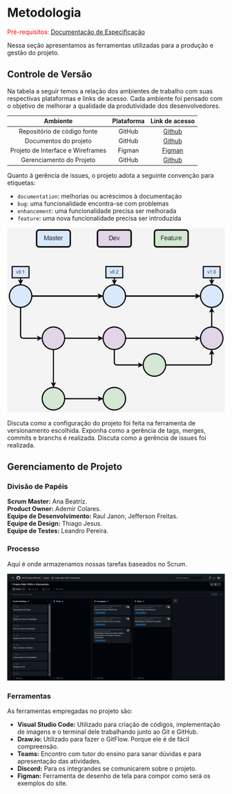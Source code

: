 
# Metodologia

<span style="color:red">Pré-requisitos: <a href="2-Especificação do Projeto.md"> Documentação de Especificação</a></span>

Nessa seção apresentamos as ferramentas utilizadas para a produção e gestão do projeto.

## Controle de Versão

Na tabela a seguir temos a relação dos ambientes de trabalho com suas respectivas plataformas e links de acesso. Cada ambiente foi pensado com o objetivo de melhorar a qualidade da produtividade dos desenvolvedores.

|**Ambiente**|**Plataforma**|**Link de acesso**|
|:---:|:---:|:---:|
|Repositório de código fonte|GitHub|[Github](https://github.com/ICEI-PUC-Minas-PMV-ADS/pmv-ads-2023-1-e1-proj-web-t2-grupo-4-ongs-e-voluntariado)|
|Documentos do projeto|GitHub|[Github](https://github.com/ICEI-PUC-Minas-PMV-ADS/pmv-ads-2023-1-e1-proj-web-t2-grupo-4-ongs-e-voluntariado/tree/main/docs)|
|Projeto de Interface e Wireframes |Figman |[Figman](https://www.figma.com/file/A3Dj8AcW4lB0oU7vLSJ7K0/Ongs-Wireframes?node-id=0-1&t=2Z6pRI3oNIYHJP6a-0)|
|Gerenciamento do Projeto |GitHub|[Github](https://github.com/orgs/ICEI-PUC-Minas-PMV-ADS/projects/400) |

Quanto à gerência de issues, o projeto adota a seguinte convenção para
etiquetas:

- `documentation`: melhorias ou acréscimos à documentação
- `bug`: uma funcionalidade encontra-se com problemas
- `enhancement`: uma funcionalidade precisa ser melhorada
- `feature`: uma nova funcionalidade precisa ser introduzida

![GitFlow](../docs/img/gitflow-ong-fundobranco.jpg)

Discuta como a configuração do projeto foi feita na ferramenta de versionamento escolhida. Exponha como a gerência de tags, merges, commits e branchs é realizada. Discuta como a gerência de issues foi realizada.

<!-- > **Links Úteis**:
> - [Tutorial GitHub](https://guides.github.com/activities/hello-world/)
> - [Git e Github](https://www.youtube.com/playlist?list=PLHz_AreHm4dm7ZULPAmadvNhH6vk9oNZA)
>  - [Comparando fluxos de trabalho](https://www.atlassian.com/br/git/tutorials/comparing-workflows)
> - [Understanding the GitHub flow](https://guides.github.com/introduction/flow/)
> - [The gitflow workflow - in less than 5 mins](https://www.youtube.com/watch?v=1SXpE08hvGs) -->

## Gerenciamento de Projeto

### Divisão de Papéis

**Scrum Master:** Ana Beatriz. <br>
**Product Owner:** Ademir Colares. <br>
**Equipe de Desenvolvimento:** Raul Janon, Jefferson Freitas. <br>
**Equipe de Design:** Thiago Jesus. <br>
**Equipe de Testes:** Leandro Pereira.

<!-- > **Links Úteis**:
> - [11 Passos Essenciais para Implantar Scrum no seu 
> Projeto](https://mindmaster.com.br/scrum-11-passos/)
> - [Scrum em 9 minutos](https://www.youtube.com/watch?v=XfvQWnRgxG0) -->

### Processo

Aqui é onde armazenamos nossas tarefas baseados no Scrum.

![Backlog](../docs/img/backlog-ong.PNG)
 
<!-- > **Links Úteis**:
> - [Project management, made simple](https://github.com/features/project-management/)
> - [Sobre quadros de projeto](https://docs.github.com/pt/github/managing-your-work-on-github/about-project-boards)
> - [Como criar Backlogs no Github](https://www.youtube.com/watch?v=RXEy6CFu9Hk)
> - [Tutorial Slack](https://slack.com/intl/en-br/) -->

### Ferramentas

As ferramentas empregadas no projeto são:

- **Visual Studio Code:** Utilizado para criação de códigos, implementação de imagens e o terminal dele trabalhando junto ao Git e GitHub.
- **Draw.io:** Utilizado para fazer o GitFlow. Porque ele é de fácil compreensão.
- **Teams:** Encontro com tutor do ensino para sanar dúvidas e para apresentação das atividades.
- **Discord:** Para os integrandes se comunicarem sobre o projeto.
- **Figman:** Ferramenta de desenho de tela para compor como será os exemplos do site.